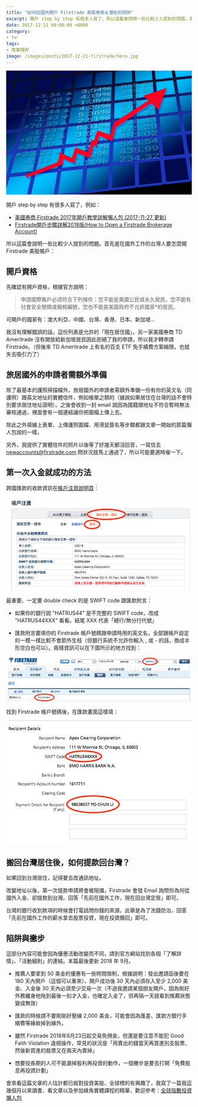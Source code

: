 ```yaml
---
title: "如何從國外開戶 Firstrade 美股券商＆潛在的陷阱"
excerpt: 開戶 step by step 有很多人寫了，所以這篇會說明一些比較少人提到的問題。首先是在國外工作的台灣人要怎麼開 Firstrade 美股帳戶...
date: 2017-12-21 00:00:00 +0800
category:
- tw
tags:
- 商業理財
image: /images/posts/2017-12-21-firstrade/hero.jpg
---
```


![](/images/posts/2017-12-21-firstrade/hero.jpg)

開戶 step by step 有很多人寫了，例如：

- [美國券商 Firstrade 2017年開戶教學詳解懶人包 (2017-11-27 更新)](http://hclovenote.blogspot.sg)
- [Firstrade開戶步驟詳解2018版(How to Open a Firstrade Brokerage Account)](http://greenhornfinancefootnote.blogspot.sg)

所以這篇會說明一些比較少人提到的問題。首先是在國外工作的台灣人要怎麼開 Firstrade 美股帳戶：

## 開戶資格

先確認有開戶資格，根據官方說明：

> 申請國際賬戶必須符合下列條件：您不能是美國公民或永久居民，您不能有社會安全號碼或報稅編號，您也不能是美國政府不允許國家*的居民。

可開戶的國家有：澳大利亞、中國、台灣、香港、日本、新加坡…

我沒有理解錯誤的話，這份列表是允許的「現在居住國」，另一家美國券商 TD Ameritrade 沒有開放給新加坡居民因此拒絕了我的申請，所以我才轉申請 Firstrade。（但後來 TD Ameritrade 上有名的百支 ETF 免手續費方案縮限，也就失去吸引力了）

## 旅居國外的申請者需額外準備

除了最基本的護照掃描檔外，旅居國外的申請者需額外準備一份有你的英文名（同護照）跟英文地址的實體信件，例如帳單之類的（據說如果居住在台灣的話不會特別要求居住地址證明）。之後會收到一封 email 說因為國籍跟地址不符合暫時無法審核通過，裡面會有一個連結讓你把圖檔上傳上去。

除此之外填線上表單、上傳護照圖檔、用滑鼠簽名等步驟都跟文章一開始的那篇懶人包說的一樣。

另外，我提供了實體信件的照片以後等了好幾天都沒回音，一寫信去 newaccounts@firstrade.com 問狀況就馬上通過了，所以可能要適時催一下。

## 第一次入金就成功的方法

跨國匯款的收款資訊在[帳戶注資說明頁](https://www.firstrade.com/content/zh-tw/customerservice/fundaccount)：

![](/images/posts/2017-12-21-firstrade/deposit-info.png)

最重要、一定要 double check 的是 SWIFT code 跟匯款附言：

- 如果你的銀行說 "HATRUS44" 是不完整的 SWIFT code，改成 "HATRUS44XXX" 看看。結尾 XXX 代表「總行/無分行代號」

- 匯款附言要填你的 Firstrade 帳戶號碼跟申請時用的英文名，全部跟帳戶設定的一模一樣比較不會節外生枝（但銀行系統不允許你輸入 , 或 - 的話，換成半形空白也可以）。兩樣資訊可以在下圖所示的地方找到：

![](/images/posts/2017-12-21-firstrade/account-number.png)

找到 Firstrade 帳戶號碼後，在匯款畫面這樣填：

![](/images/posts/2017-12-21-firstrade/wire-transfer-form.png)

## 搬回台灣居住後，如何提款回台灣？

如果回到台灣居住，記得要去改通訊地址。

改變地址以後，第一次提款申請將會被阻擋，Firstrade 會發 Email 詢問你為何從國外入金、卻提款到台灣。回答「先前在國外工作，現在回台灣定居」即可。

台灣的銀行收到款項的時候會打電話問你錢的來源，此舉是為了洗錢防治，回答「先前在國外工作的薪水拿去股票投資，現在投資贖回」即可。

## 陷阱與撇步

這部分內容可能會因為優惠活動改變而不同，請到官方網站找到各個「了解詳情」、「活動細則」的連結。本篇最後更新 2018 年 9月。

- 推薦人要拿到 50 美金的優惠有一些時間限制，根據說明：發出邀請函後要在 180 天內開戶（這個可以重來）、開戶成功後 30 天內必須存入至少 2,000 美金、入金後 30 天內必須至少交易一次（不過我邀請某個朋友開戶，因為剛好外務纏身他拖到最後一刻才入金，也確定入金了，但再隔一天就看到推薦狀態變成無效）

- 匯款的時候請不要剛剛好壓線 2,000 美金，可能會因為匯差、匯款方銀行手續費等緣故掉到線外。

- 雖然 Firstrade 2018年8月23日起交易免佣金，但還是要注意不能犯 Good Faith Violation 違規操作，常見的狀況是「用賣出的錢當天再買進別支股票、然後新買進的股票又在兩天內賣掉」

- 想要投長期的人可不能漏掉股利再投資的動作，一個撇步是要去打開「免費股息再投資計劃」

會來看這篇文章的人估計都已經對投資美股、全球標的有興趣了，我寫了一篇我這幾個月以來讀書、看文章以及參加綠角實體課程的精華，歡迎參考：[全球指數投資懶人包](https://medium.com/@ascendbruce/global-index-investing-7b2b8e5ae630)
